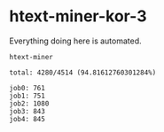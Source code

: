 # htext-miner-kor-3

Everything doing here is automated.

```
htext-miner

total: 4280/4514 (94.81612760301284%)

job0: 761
job1: 751
job2: 1080
job3: 843
job4: 845
```